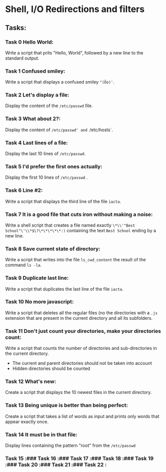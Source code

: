 # Shell, I/O Redirections and filters

## Tasks:

### Task 0 Hello World:
Write a script that prits "Hello, World", followed by a new line to the standard output.

### Task 1 Confused smiley:
Write a script that displays a confused smiley `"(Ôo)'`.

### Task 2 Let's display a file:
Display the content of the `/etc/passwd` file.

### Task 3 What about 2?:
Display the content of `/etc/passwd' and `/etc/hosts`.

### Task 4 Last lines of a file:
Display the last 10 lines of `/etc/passwd`.

### Task 5 I'd prefer the first ones actually:
Display the first 10 lines of `/etc/passwd` .

### Task 6 Line #2:
Write a script that displays the third line of the file `iacta`.

### Task 7 It is a good file that cuts iron without making a noise:
Write a shell script that creates a file named exactly `\*\\'"Best School"\'\\*$\?\*\*\*\*\*:)` containing the text `Best School` ending by a new line.

### Task 8 Save current state of directory:
Write a script that writes into the file `ls_cwd_content` the result of the command `ls -la`.

### Task 9 Duplicate last line:
Write a script that duplicates the last line of the file `iacta`.

### Task 10 No more javascript:
Write a script that deletes all the regular files (no the directories with a `.js` extension that are present in the current directory and all its subfolders.

### Task 11 Don't just count your directories, make your directories count:
Write a script that counts the number of directories and sub-directories in the current directory.  
* The current and parent directories should not be taken into account
* Hidden directories should be counted

### Task 12 What's new:
Create a script that displays the 10 newest files in the current directory.

### Task 13 Being unique is better than being perfect:
Create a script that takes a list of words as input and prints only words that appear exactly once.

### Task 14 It must be in that file:
Display lines containing the pattern "root" from the `/etc/passwd`

### Task 15 :### Task 16 :### Task 17 :### Task 18 :### Task 19 :### Task 20 :### Task 21 :### Task 22 :
